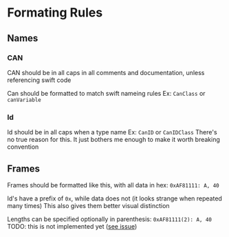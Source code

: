 # Formating Rules

## Names
### CAN
CAN should be in all caps in all comments and documentation, unless referencing swift code

Can should be formatted to match swift nameing rules
Ex: `CanClass` or `canVariable`

### Id
Id should be in all caps when a type name Ex: `CanID` or `CanIDClass`
There's no true reason for this. It just bothers me enough to make it worth breaking convention

## Frames
Frames should be formatted like this, with all data in hex:
`0xAF81111: A, 40`

Id's have a prefix of `0x`, while data does not (it looks strange when repeated many times)
This also gives them better visual distinction

Lengths can be specified optionally in parenthesis: `0xAF81111(2): A, 40` TODO: this is not implemented yet ([see issue](https://github.com/apple/swift-package-manager/blob/master/Documentation/Reference.md))
